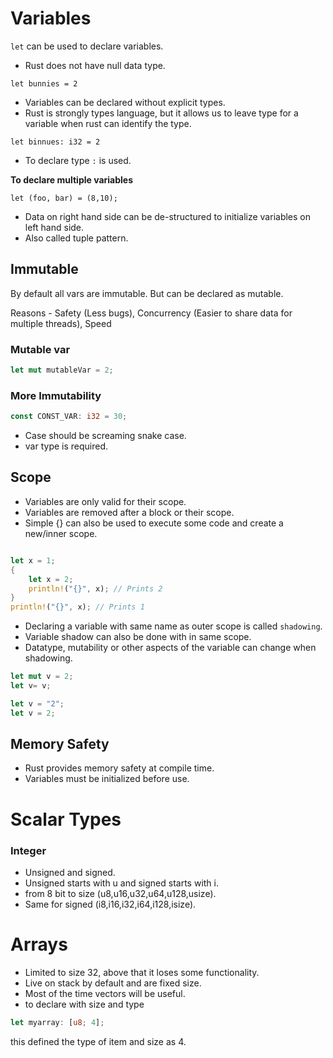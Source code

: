 # Variables

`let` can be used to declare variables.

- Rust does not have null data type.

```
let bunnies = 2
```
- Variables can be declared without explicit types.
- Rust is strongly types language, but it allows us to leave type for a variable when rust can identify the type.

```
let binnues: i32 = 2
```
- To declare type `:` is used.

**To declare multiple variables**

```
let (foo, bar) = (8,10);
```



- Data on right hand side can be de-structured to initialize variables on left hand side.
- Also called tuple pattern.

## Immutable

By default all vars are immutable. But can be declared as mutable.

Reasons - Safety (Less bugs), Concurrency (Easier to share data for multiple threads), Speed

### Mutable var

```rust
let mut mutableVar = 2;    
```

### More Immutability

```rust
const CONST_VAR: i32 = 30;    
```

- Case should be screaming snake case.
- var type is required.


## Scope

- Variables are only valid for their scope.
- Variables are removed after a block or their scope.
- Simple {} can also be used to execute some code and create a new/inner scope.

```rust

let x = 1;
{
    let x = 2;
    println!("{}", x); // Prints 2
}
println!("{}", x); // Prints 1
```
- Declaring a variable with same name as outer scope is called `shadowing`.
- Variable shadow can also be done with in same scope.
- Datatype, mutability or other aspects of the variable can change when shadowing.

```rust
let mut v = 2;
let v= v;
```

```rust
let v = "2";
let v = 2;
```


## Memory Safety

- Rust provides memory safety at compile time.
- Variables must be initialized before use.


# Scalar Types

### Integer
- Unsigned and signed.
- Unsigned starts with u and signed starts with i.
- from 8 bit to size (u8,u16,u32,u64,u128,usize).
- Same for signed (i8,i16,i32,i64,i128,isize).


# Arrays

- Limited to size 32, above that it loses some functionality.
- Live on stack by default and are fixed size.
- Most of the time vectors will be useful.
- to declare with size and type
```rust
let myarray: [u8; 4];
```
this defined the type of item and size as 4.






